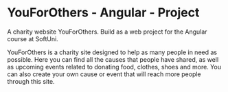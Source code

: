 # YouForOthers - Angular - Project

A charity website YouForOthers. Build as a web project for the Angular course at SoftUni.

YouForOthers is a charity site designed to help as many people in need as possible. Here you can find all the causes that people have shared, as well as upcoming events related to donating food, clothes, shoes and more. You can also create your own cause or event that will reach more people through this site.
